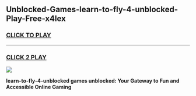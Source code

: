
## Unblocked-Games-learn-to-fly-4-unblocked-Play-Free-x4lex
<h3>
<a href="https://premium76.site?title=learn-to-fly-4-unblocked&ref=23A">CLICK TO PLAY</a></h3>
<hr>

<h3>
<a href="https://premium76.site?title=learn-to-fly-4-unblocked&ref=23A">CLICK 2 PLAY</a>
  
</h3>

<a href="https://premium76.site?title=learn-to-fly-4-unblocked&ref=23A"><img src="https://clearcache.store/games.png"></a>


**learn-to-fly-4-unblocked games unblocked: Your Gateway to Fun and Accessible Online Gaming**
